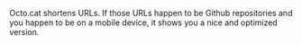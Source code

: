 Octo.cat shortens URLs. If those URLs happen to be Github repositories and you happen to be on a mobile device, it shows you a nice and optimized version.
